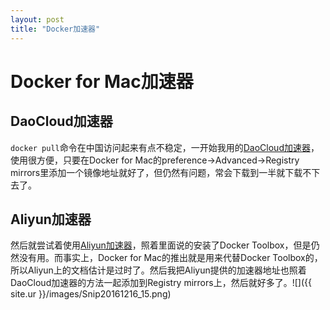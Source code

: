 ```yaml
---
layout: post
title: "Docker加速器"
---
```


# Docker for Mac加速器

## DaoCloud加速器
`docker pull`命令在中国访问起来有点不稳定，一开始我用的[DaoCloud加速器](https://www.daocloud.io/mirror.html#accelerator-doc)，使用很方便，只要在Docker for Mac的preference->Advanced->Registry mirrors里添加一个镜像地址就好了，但仍然有问题，常会下载到一半就下载不下去了。

## Aliyun加速器
然后就尝试着使用[Aliyun加速器](https://cr.console.aliyun.com/?spm=5176.1971733.0.2.0EnIdt#/accelerator)，照着里面说的安装了Docker Toolbox，但是仍然没有用。而事实上，Docker for Mac的推出就是用来代替Docker Toolbox的，所以Aliyun上的文档估计是过时了。然后我把Aliyun提供的加速器地址也照着DaoCloud加速器的方法一起添加到Registry mirrors上，然后就好多了。![]({{ site.ur }}/images/Snip20161216_15.png)
